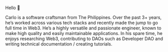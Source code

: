 Hello 👋

Carlo is a software craftsman from The Philippines. Over the past 3+ years, he’s worked across various tech stacks and recently made the jump to go full time in Web3. He’s a highly versatile and passionate engineer, known to make high quality and easily maintainable applications. In his spare time, he enjoys researching Web3, contributing to DAOs such as Developer DAO and writing technical documentation / creating tutorials.
